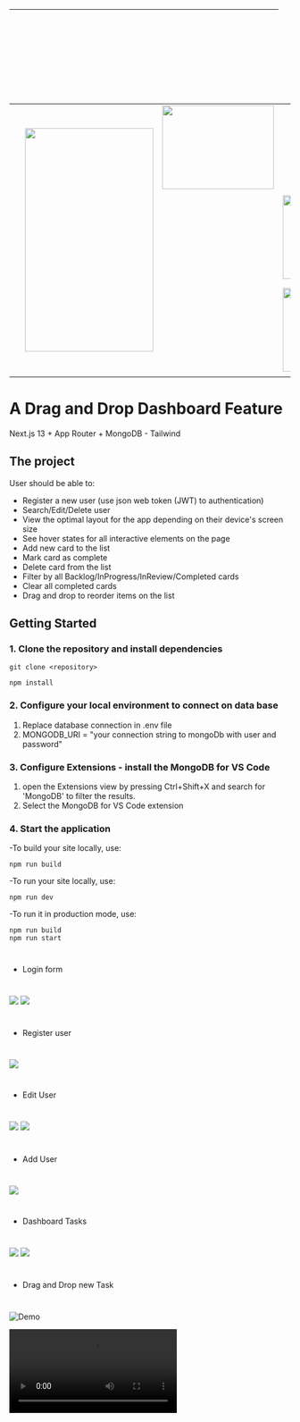 



| &nbsp; &nbsp;  &nbsp; &nbsp; &nbsp; &nbsp;  &nbsp; &nbsp;  |   |   |    
| :---------------: | :---------------: | :---------------: | 
| <td rowspan=3> <img src="https://myoctocat.com/assets/images/base-octocat.svg" width="230" height="400" /> |  <img src="https://github.com/daphne2020/daphne2020/blob/main/assets/mongodb.svg" width="200" height="150" /> |  |   
| &nbsp; &nbsp; &nbsp; &nbsp; &nbsp; &nbsp;  &nbsp; &nbsp;  |  | <img src="https://github.com/daphne2020/daphne2020/blob/main/assets/Nextjs-white.png" width="200" height="150" /> |  
| &nbsp; &nbsp; &nbsp; &nbsp; &nbsp; &nbsp;  &nbsp; &nbsp;  |  | <img src="https://github.com/daphne2020/daphne2020/blob/main/assets/tailwind-css.svg" width="200" height="150" /> |  

                                                                                                                                                                  
#


# A Drag and Drop Dashboard Feature

Next.js 13 + App Router + MongoDB - Tailwind

## The project

User should be able to:

- Register a new user (use json web token (JWT) to authentication)
- Search/Edit/Delete user
- View the optimal layout for the app depending on their device's screen size
- See hover states for all interactive elements on the page
- Add new card to the list
- Mark card as complete
- Delete card from the list
- Filter by all Backlog/InProgress/InReview/Completed cards
- Clear all completed cards
- Drag and drop to reorder items on the list


## Getting Started

### 1. Clone the repository and install dependencies

```
git clone <repository>
```

```
npm install
```

### 2. Configure your local environment to connect on data base

1. Replace database connection in .env file
2. MONGODB_URI = "your connection string to mongoDb with user and password"


### 3. Configure Extensions - install the MongoDB for VS Code

1. open the Extensions view by pressing Ctrl+Shift+X and search for 'MongoDB' to filter the results. 
2. Select the MongoDB for VS Code extension

### 4. Start the application

-To build your site locally, use:

```
npm run build
```

-To run your site locally, use:

```
npm run dev
```

-To run it in production mode, use:


```
npm run build
npm run start
```

#
- Login form
#

  <img src="https://github.com/daphne2020/daphne2020/blob/main/assets/dashboard-login.png" style="text-align:center"/>
  <img src="https://github.com/daphne2020/daphne2020/blob/main/assets/user-login-successfuly.png"/>
  
#
- Register user
#

<img src="https://github.com/daphne2020/daphne2020/blob/main/assets/register.png"/>

#
- Edit User
#

<img src="https://github.com/daphne2020/daphne2020/blob/main/assets/edit-user.png" style="text-align:center"/>
<img src="https://github.com/daphne2020/daphne2020/blob/main/assets/edit-user-name.png"/>

#
- Add User
#

<img src="https://github.com/daphne2020/daphne2020/blob/main/assets/add-user.png" />

#
- Dashboard Tasks
#

<img src="https://github.com/daphne2020/daphne2020/blob/main/assets/dashboard.png" />
<img src="https://github.com/daphne2020/daphne2020/blob/main/assets/add-task.png" />

#
- Drag and Drop new Task
#

![Demo](https://cloud.githubusercontent.com/assets/8235878/8893213/9b991162-33ba-11e5-8dcb-75d645bb5ee6.gif)



<video src="https://github.com/daphne2020/daphne2020/blob/main/assets/drag_and_drop.mp4" controls="controls" style="max-width: 730px;">
</video>


